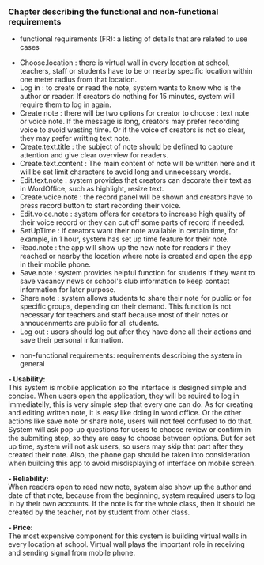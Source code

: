 ### Chapter describing the functional and non-functional requirements

* functional requirements (FR): a listing of details that are related to use cases

 - Choose.location : there is virtual wall in every location at school, teachers, staff or students have to be or nearby specific location within one meter radius from that location.
 - Log in : to create or read the note, system wants to know who is the author or reader. If creators do nothing for 15 minutes, system will require them to log in again.
 - Create note : there will be two options for creator to choose : text note or voice note. If the message is long, creators may prefer recording voice to avoid wasting time. Or if the voice of creators is not so clear, they may prefer writting text note.
 - Create.text.title : the subject of note should be defined to capture attention and give clear overview for readers.
 - Create.text.content : The main content of note will be written here and it will be set limit characters to avoid long and unnecessary words.
 - Edit.text.note : system provides that creators can decorate their text as in WordOffice, such as highlight, resize text.
 - Create.voice.note : the record panel will be shown and creators have to press record button to start recording their voice.
 - Edit.voice.note : system offers for creators to increase high quality of their voice record or they can cut off some parts of record if needed.
 - SetUpTime : if creators want their note available in certain time, for example, in 1 hour, system has set up time feature for their note.
 - Read.note : the app will show up the new note for readers if they reached or nearby the location where note is created and open the app in their mobile phone.
 - Save.note : system provides helpful function for students if they want to save vacancy news or school's club information to keep contact information for later purpose.
 - Share.note : system allows students to share their note for public or for specific groups, depending on their demand. This function is not necessary for teachers and staff because most of their notes or annoucenments are public for all students.
 - Log out : users should log out after they have done all their actions and save their personal information.



* non-functional requirements: requirements describing the system in general

 <strong>- Usability:</strong><br/>
 This system is mobile application so the interface is designed simple and concise. When users open the application, they will be reuired to log in immediatelly, this is very simple step that every one can do. As for creating and editing written note, it is easy like doing in word office. Or the other actions like save note or share note, users will not feel confused to do that. System will ask pop-up questions for users to choose review or confirm in the submiting step, so they are easy to choose between options. But for set up time, system will not ask users, so users may skip that part after they created their note. Also, the phone gap should be taken into consideration when building this app to avoid misdisplaying of interface on mobile screen.

 <strong>- Reliability:</strong><br/>
 When readers open to read new note, system also show up the author and date of that note, because from the beginning, system required users to log in by their own accounts. If the note is for the whole class, then it should be created by the teacher, not by student from other class.

 <strong>- Price:</strong><br/>
 The most expensive component for this system is building virtual walls in every location at school. Virtual wall plays the important role in receiving and sending signal from mobile phone.
 

